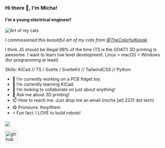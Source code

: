 ### Hi there 👋, I'm Micha!
#### I'm a young electrical engineer!
![Art of my cats](https://github.com/MichaByte/MichaByte/raw/main/cat_picture.png)

*I commissioned this beautiful art of my cats from [@TheColorfulKayak](https://www.instagram.com/TheColorfulKayak/)*

I think JS should be illegal 99% of the time (TS is the GOAT!) 3D printing is awesome. I want to learn low level development. Linux > macOS > Windows (for programming at least)

Skills: KiCad // TS / Svelte / SvelteKit // TailwindCSS // Python

- 🔭 I’m currently working on a PCB fidget toy. 
- 🌱 I’m currently learning KiCad.
- 👯 I’m looking to collaborate on just about anything! 
- 💬 Ask me about 3D printing! 
- 📫 How to reach me: Just drop me an email (micha [at] 2231 dot tech) 
- 😄 Pronouns: they/them
- ⚡ Fun fact: I LOVE to build robots! 

![](https://dcbadge.vercel.app/api/shield/525432105224765494?logoColor=presence&theme=blurple&style=flat)

[<img src='https://cdn.jsdelivr.net/npm/simple-icons@3.0.1/icons/github.svg' alt='github' height='40'>](https://github.com/MichaByte)  
